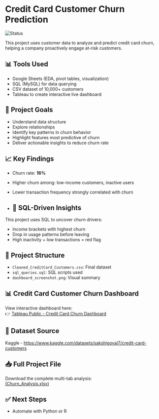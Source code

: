 # Credit Card Customer Churn Prediction
![Status](https://img.shields.io/badge/Status-Complete-brightgreen)

This project uses customer data to analyze and predict credit card churn, helping a company proactively engage at-risk customers.

## 📊 Tools Used
- Google Sheets (EDA, pivot tables, visualization)
- SQL (MySQL) for data querying
- CSV dataset of 10,000+ customers
- Tableau to create interactive live dashboard

## 🧠 Project Goals
- Understand data structure
- Explore relationships
- Identify key patterns in churn behavior
- Highlight features most predictive of churn
- Deliver actionable insights to reduce churn rate

## 📈 Key Findings
- Churn rate: **16%**
- Higher churn among: low-income customers, inactive users
- Lower transaction frequency strongly correlated with churn

- ## 🔎 SQL-Driven Insights
This project uses SQL to uncover churn drivers:
- Income brackets with highest churn
- Drop in usage patterns before leaving
- High inactivity + low transactions = red flag

## 📂 Project Structure
- `Cleaned_CreditCard_Customers.csv`: Final dataset
- `sql_queries.sql`: SQL scripts used
- `dashboard_screenshot.png`: Visual summary

## 📊 Credit Card Customer Churn Dashboard

View interactive dashboard here:  
👉 [Tableau Public - Credit Card Churn Dashboard](https://public.tableau.com/views/CreditCardChurnPredictionDashboard/Dashboard?:language=en-US&:sid=&:redirect=auth&:display_count=n&:origin=viz_share_link)


## 📎 Dataset Source
Kaggle - https://www.kaggle.com/datasets/sakshigoyal7/credit-card-customers

## 📥 Full Project File

Download the complete multi-tab analysis:  
[(Churn_Analysis.xlsx)](https://github.com/zaidfdgh/credit-card-churn-prediction/blob/main/Cleaned_CreditCard_Customers.xlsx)

## ✅ Next Steps
- Automate with Python or R



